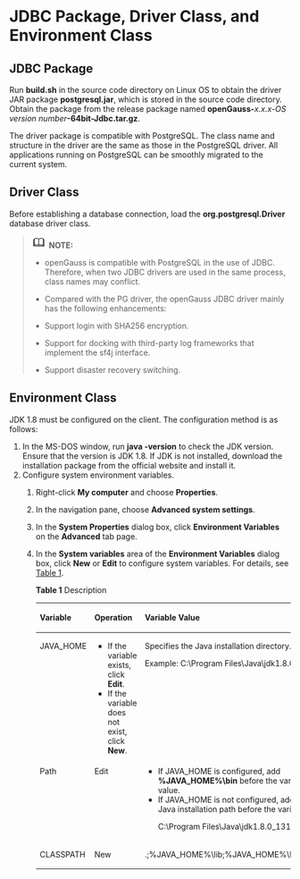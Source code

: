 # JDBC Package, Driver Class, and Environment Class<a name="EN-US_TOPIC_0244720259"></a>

## JDBC Package<a name="en-us_topic_0237120378_en-us_topic_0213179123_en-us_topic_0189249669_en-us_topic_0059778950_s9694406852de4db0afcc99b19079f446"></a>

Run  **build.sh**  in the source code directory on Linux OS to obtain the driver JAR package  **postgresql.jar**, which is stored in the source code directory. Obtain the package from the release package named  **openGauss-**_x.x.x-OS version number_**-64bit-Jdbc.tar.gz**.

The driver package is compatible with PostgreSQL. The class name and structure in the driver are the same as those in the PostgreSQL driver. All applications running on PostgreSQL can be smoothly migrated to the current system.

## Driver Class<a name="en-us_topic_0237120378_en-us_topic_0213179123_en-us_topic_0189249669_en-us_topic_0059778950_s103697559c8d4cb68f396e18e3ae65a9"></a>

Before establishing a database connection, load the  **org.postgresql.Driver**  database driver class.

>![](public_sys-resources/icon-note.gif) **NOTE:**   
>
>+ openGauss is compatible with PostgreSQL in the use of JDBC. Therefore, when two JDBC drivers are used in the same process, class names may conflict.  
>+ Compared with the PG driver, the openGauss JDBC driver mainly has the following enhancements:
>
>  + Support login with SHA256 encryption.
>
>  + Support for docking with third-party log frameworks that implement the sf4j interface.
>
>  + Support disaster recovery switching.

## Environment Class<a name="en-us_topic_0237120378_en-us_topic_0213179123_section20655192913405"></a>

JDK 1.8 must be configured on the client. The configuration method is as follows:

1.  In the MS-DOS window, run  **java -version**  to check the JDK version. Ensure that the version is JDK 1.8. If JDK is not installed, download the installation package from the official website and install it.
2.  Configure system environment variables.
    1.  Right-click  **My computer**  and choose  **Properties**.
    2.  In the navigation pane, choose  **Advanced system settings**.
    3.  In the  **System Properties**  dialog box, click  **Environment Variables**  on the  **Advanced**  tab page.
    4.  In the  **System variables**  area of the  **Environment Variables**  dialog box, click  **New**  or  **Edit**  to configure system variables. For details, see  [Table 1](#en-us_topic_0237120378_en-us_topic_0213179123_table1625616152473).

        **Table  1**  Description

        <a name="en-us_topic_0237120378_en-us_topic_0213179123_table1625616152473"></a>
        <table><thead align="left"><tr id="en-us_topic_0237120378_en-us_topic_0213179123_row1525719152472"><th class="cellrowborder" valign="top" width="15.701570157015702%" id="mcps1.2.4.1.1"><p id="en-us_topic_0237120378_en-us_topic_0213179123_p52573155477"><a name="en-us_topic_0237120378_en-us_topic_0213179123_p52573155477"></a><a name="en-us_topic_0237120378_en-us_topic_0213179123_p52573155477"></a>Variable</p>
        </th>
        <th class="cellrowborder" valign="top" width="32.753275327532755%" id="mcps1.2.4.1.2"><p id="en-us_topic_0237120378_en-us_topic_0213179123_p525713159478"><a name="en-us_topic_0237120378_en-us_topic_0213179123_p525713159478"></a><a name="en-us_topic_0237120378_en-us_topic_0213179123_p525713159478"></a>Operation</p>
        </th>
        <th class="cellrowborder" valign="top" width="51.54515451545154%" id="mcps1.2.4.1.3"><p id="en-us_topic_0237120378_en-us_topic_0213179123_p8257141544718"><a name="en-us_topic_0237120378_en-us_topic_0213179123_p8257141544718"></a><a name="en-us_topic_0237120378_en-us_topic_0213179123_p8257141544718"></a>Variable Value</p>
        </th>
        </tr>
        </thead>
        <tbody><tr id="en-us_topic_0237120378_en-us_topic_0213179123_row925712153479"><td class="cellrowborder" valign="top" width="15.701570157015702%" headers="mcps1.2.4.1.1 "><p id="en-us_topic_0237120378_en-us_topic_0213179123_p182575153474"><a name="en-us_topic_0237120378_en-us_topic_0213179123_p182575153474"></a><a name="en-us_topic_0237120378_en-us_topic_0213179123_p182575153474"></a>JAVA_HOME</p>
        </td>
        <td class="cellrowborder" valign="top" width="32.753275327532755%" headers="mcps1.2.4.1.2 "><a name="en-us_topic_0237120378_en-us_topic_0213179123_ul16913207507"></a><a name="en-us_topic_0237120378_en-us_topic_0213179123_ul16913207507"></a><ul id="en-us_topic_0237120378_en-us_topic_0213179123_ul16913207507"><li>If the variable exists, click <strong id="b12700112525214"><a name="b12700112525214"></a><a name="b12700112525214"></a>Edit</strong>.</li><li>If the variable does not exist, click <strong id="b77041287523"><a name="b77041287523"></a><a name="b77041287523"></a>New</strong>.</li></ul>
        </td>
        <td class="cellrowborder" valign="top" width="51.54515451545154%" headers="mcps1.2.4.1.3 "><p id="en-us_topic_0237120378_en-us_topic_0213179123_p0217595132"><a name="en-us_topic_0237120378_en-us_topic_0213179123_p0217595132"></a><a name="en-us_topic_0237120378_en-us_topic_0213179123_p0217595132"></a>Specifies the Java installation directory.</p>
        <p id="en-us_topic_0237120378_en-us_topic_0213179123_p1981211652"><a name="en-us_topic_0237120378_en-us_topic_0213179123_p1981211652"></a><a name="en-us_topic_0237120378_en-us_topic_0213179123_p1981211652"></a>Example: C:\Program Files\Java\jdk1.8.0_131</p>
        </td>
        </tr>
        <tr id="en-us_topic_0237120378_en-us_topic_0213179123_row5257111564711"><td class="cellrowborder" valign="top" width="15.701570157015702%" headers="mcps1.2.4.1.1 "><p id="en-us_topic_0237120378_en-us_topic_0213179123_p1325721584719"><a name="en-us_topic_0237120378_en-us_topic_0213179123_p1325721584719"></a><a name="en-us_topic_0237120378_en-us_topic_0213179123_p1325721584719"></a>Path</p>
        </td>
        <td class="cellrowborder" valign="top" width="32.753275327532755%" headers="mcps1.2.4.1.2 "><p id="en-us_topic_0237120378_en-us_topic_0213179123_p7257191511477"><a name="en-us_topic_0237120378_en-us_topic_0213179123_p7257191511477"></a><a name="en-us_topic_0237120378_en-us_topic_0213179123_p7257191511477"></a>Edit</p>
        </td>
        <td class="cellrowborder" valign="top" width="51.54515451545154%" headers="mcps1.2.4.1.3 "><a name="en-us_topic_0237120378_en-us_topic_0213179123_ul108931343135117"></a><a name="en-us_topic_0237120378_en-us_topic_0213179123_ul108931343135117"></a><ul id="en-us_topic_0237120378_en-us_topic_0213179123_ul108931343135117"><li>If JAVA_HOME is configured, add <strong id="b16696183317522"><a name="b16696183317522"></a><a name="b16696183317522"></a>%JAVA_HOME%\bin</strong> before the variable value.</li><li>If JAVA_HOME is not configured, add the full Java installation path before the variable value:<p id="en-us_topic_0237120378_en-us_topic_0213179123_p54286393517"><a name="en-us_topic_0237120378_en-us_topic_0213179123_p54286393517"></a><a name="en-us_topic_0237120378_en-us_topic_0213179123_p54286393517"></a>C:\Program Files\Java\jdk1.8.0_131\bin;</p>
        </li></ul>
        </td>
        </tr>
        <tr id="en-us_topic_0237120378_en-us_topic_0213179123_row325881510471"><td class="cellrowborder" valign="top" width="15.701570157015702%" headers="mcps1.2.4.1.1 "><p id="en-us_topic_0237120378_en-us_topic_0213179123_p1625812150476"><a name="en-us_topic_0237120378_en-us_topic_0213179123_p1625812150476"></a><a name="en-us_topic_0237120378_en-us_topic_0213179123_p1625812150476"></a>CLASSPATH</p>
        </td>
        <td class="cellrowborder" valign="top" width="32.753275327532755%" headers="mcps1.2.4.1.2 "><p id="en-us_topic_0237120378_en-us_topic_0213179123_p13527826155219"><a name="en-us_topic_0237120378_en-us_topic_0213179123_p13527826155219"></a><a name="en-us_topic_0237120378_en-us_topic_0213179123_p13527826155219"></a>New</p>
        </td>
        <td class="cellrowborder" valign="top" width="51.54515451545154%" headers="mcps1.2.4.1.3 "><p id="en-us_topic_0237120378_en-us_topic_0213179123_p1325841534712"><a name="en-us_topic_0237120378_en-us_topic_0213179123_p1325841534712"></a><a name="en-us_topic_0237120378_en-us_topic_0213179123_p1325841534712"></a>.;%JAVA_HOME%\lib;%JAVA_HOME%\lib\tools.jar;</p>
        </td>
        </tr>
        </tbody>
        </table>



